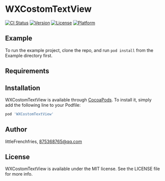 # WXCostomTextView

[![CI Status](http://img.shields.io/travis/littleFrenchfries/WXCostomTextView.svg?style=flat)](https://travis-ci.org/littleFrenchfries/WXCostomTextView)
[![Version](https://img.shields.io/cocoapods/v/WXCostomTextView.svg?style=flat)](http://cocoapods.org/pods/WXCostomTextView)
[![License](https://img.shields.io/cocoapods/l/WXCostomTextView.svg?style=flat)](http://cocoapods.org/pods/WXCostomTextView)
[![Platform](https://img.shields.io/cocoapods/p/WXCostomTextView.svg?style=flat)](http://cocoapods.org/pods/WXCostomTextView)

## Example

To run the example project, clone the repo, and run `pod install` from the Example directory first.

## Requirements

## Installation

WXCostomTextView is available through [CocoaPods](http://cocoapods.org). To install
it, simply add the following line to your Podfile:

```ruby
pod 'WXCostomTextView'
```

## Author

littleFrenchfries, 875368765@qq.com

## License

WXCostomTextView is available under the MIT license. See the LICENSE file for more info.
